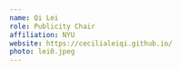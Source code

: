 ```yaml
---
name: Qi Lei
role: Publicity Chair
affiliation: NYU
website: https://cecilialeiqi.github.io/
photo: lei0.jpeg
---
```

